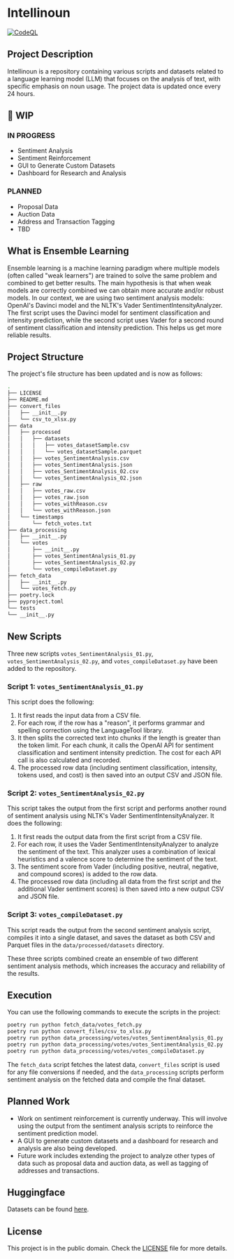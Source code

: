 # Intellinoun

[![CodeQL](https://github.com/lituusx/intellinoun/workflows/CodeQL/badge.svg)](https://github.com/lituusx/intellinoun/actions?query=workflow%3ACodeQL)

## Project Description

Intellinoun is a repository containing various scripts and datasets related to a language learning model (LLM) that
focuses on the analysis of text, with specific emphasis on noun usage. The project data is updated once every 24 hours.

## 🚧 WIP

### IN PROGRESS

- Sentiment Analysis
- Sentiment Reinforcement
- GUI to Generate Custom Datasets
- Dashboard for Research and Analysis

### PLANNED

- Proposal Data
- Auction Data
- Address and Transaction Tagging
- TBD

## What is Ensemble Learning

Ensemble learning is a machine learning paradigm where multiple models (often called "weak learners") are trained to
solve the same problem and combined to get better results. The main hypothesis is that when weak models are correctly
combined we can obtain more accurate and/or robust models. In our context, we are using two sentiment analysis models:
OpenAI's Davinci model and the NLTK's Vader SentimentIntensityAnalyzer. The first script uses the Davinci model for
sentiment classification and intensity prediction, while the second script uses Vader for a second round of sentiment
classification and intensity prediction. This helps us get more reliable results.

## Project Structure

The project's file structure has been updated and is now as follows:

```bash
.
├── LICENSE
├── README.md
├── convert_files
│   ├── __init__.py
│   └── csv_to_xlsx.py
├── data
│   ├── processed
│   │   ├── datasets
│   │   │   ├── votes_datasetSample.csv
│   │   │   └── votes_datasetSample.parquet
│   │   ├── votes_SentimentAnalysis.csv
│   │   ├── votes_SentimentAnalysis.json
│   │   ├── votes_SentimentAnalysis_02.csv
│   │   └── votes_SentimentAnalysis_02.json
│   ├── raw
│   │   ├── votes_raw.csv
│   │   ├── votes_raw.json
│   │   ├── votes_withReason.csv
│   │   └── votes_withReason.json
│   └── timestamps
│       └── fetch_votes.txt
├── data_processing
│   ├── __init__.py
│   └── votes
│       ├── __init__.py
│       ├── votes_SentimentAnalysis_01.py
│       ├── votes_SentimentAnalysis_02.py
│       └── votes_compileDataset.py
├── fetch_data
│   ├── __init__.py
│   └── votes_fetch.py
├── poetry.lock
├── pyproject.toml
└── tests
└── __init__.py
```

## New Scripts

Three new scripts `votes_SentimentAnalysis_01.py`, `votes_SentimentAnalysis_02.py`, and `votes_compileDataset.py` have
been added to the repository.

### Script 1: `votes_SentimentAnalysis_01.py`

This script does the following:

1. It first reads the input data from a CSV file.
2. For each row, if the row has a "reason", it performs grammar and spelling correction using the LanguageTool library.
3. It then splits the corrected text into chunks if the length is greater than the token limit. For each chunk, it calls
   the OpenAI API for sentiment classification and sentiment intensity prediction. The cost for each API call is also
   calculated and recorded.
4. The processed row data (including sentiment classification, intensity, tokens used, and cost) is then saved into an
   output CSV and JSON file.

### Script 2: `votes_SentimentAnalysis_02.py`

This script takes the output from the first script and performs another round of sentiment analysis using NLTK's Vader
SentimentIntensityAnalyzer. It does the following:

1. It first reads the output data from the first script from a CSV file.
2. For each row, it uses the Vader SentimentIntensityAnalyzer to analyze the sentiment of the text. This analyzer uses a
   combination of lexical heuristics and a valence score to determine the sentiment of the text.
3. The sentiment score from Vader (including positive, neutral, negative, and compound scores) is added to the row data.
4. The processed row data (including all data from the first script and the additional Vader sentiment scores) is then
   saved into a new output CSV and JSON file.

### Script 3: `votes_compileDataset.py`

This script reads the output from the second sentiment analysis script, compiles it into a single dataset, and saves the
dataset as both CSV and Parquet files in the `data/processed/datasets` directory.

These three scripts combined create an ensemble of two different sentiment analysis methods, which increases the
accuracy and reliability of the results.

## Execution

You can use the following commands to execute the scripts in the project:

```bash
poetry run python fetch_data/votes_fetch.py
poetry run python convert_files/csv_to_xlsx.py
poetry run python data_processing/votes/votes_SentimentAnalysis_01.py
poetry run python data_processing/votes/votes_SentimentAnalysis_02.py
poetry run python data_processing/votes/votes_compileDataset.py
```

The `fetch_data` script fetches the latest data, `convert_files` script is used for any file conversions if needed, and
the `data_processing` scripts perform sentiment analysis on the fetched data and compile the final dataset.

## Planned Work

- Work on sentiment reinforcement is currently underway. This will involve using the output from the sentiment analysis
  scripts to reinforce the sentiment prediction model.
- A GUI to generate custom datasets and a dashboard for research and analysis are also being developed.
- Future work includes extending the project to analyze other types of data such as proposal data and auction data, as
  well as tagging of addresses and transactions.

## Huggingface

Datasets can be found [here](https://huggingface.co/lituus/).

## License

This project is in the public domain. Check the [LICENSE](./LICENSE) file for more details.